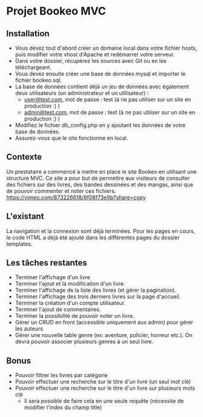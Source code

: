 # Projet Bookeo MVC
## Installation
* Vous devez tout d'abord créer un domaine local dans votre fichier hosts, puis modifier votre vhost d'Apache et redémarrer votre serveur.
* Dans votre dossier, récupérez les sources avec Git ou en les téléchargeant.
* Vous devez ensuite créer une base de données mysql et importer le fichier bookeo.sql.
* La base de données contient déjà un jeu de données avec également deux utilisateurs (un administrateur et un utilisateur) :
    * user@test.com, mot de passe : test (à ne pas utiliser sur un site en production :) )
    * admin@test.com, mot de passe : test (à ne pas utiliser sur un site en production :) )
* Modifiez le fichier db_config.php en y ajoutant les données de votre base de données.
* Assurez-vous que le site fonctionne en local.

## Contexte
Un prestataire a commencé à mettre en place le site Bookeo en utilisant une structure MVC. Ce site a pour but de permettre aux visiteurs de consulter des fichiers sur des livres, des bandes dessinées et des mangas, ainsi que de pouvoir commenter et noter ces fichiers.
https://vimeo.com/873226618/6f08f73e9b?share=copy

## L'existant
La navigation et la connexion sont déjà terminées. Pour les pages en cours, le code HTML a déjà été ajouté dans les différentes pages du dossier templates.

## Les tâches restantes
* Terminer l'affichage d'un livre
* Terminer l'ajout et la modification d'un livre.
* Terminer l'affichage de la liste des livres (et gérer la pagination).
* Terminer l'affichage des trois derniers livres sur la page d'accueil.
* Terminer la création d'un compte utilisateur.
* Terminer l'ajout de commentaires.
* Terminer la possibilité de pouvoir noter un livre.
* Gérer un CRUD en front (accessible uniquement aux admin) pour gérer les auteurs
* Gérer une nouvelle table genre (ex: aventure, policier, horreur etc.). On devra pouvoir associer plusieurs genres à un seul livre.

## Bonus
* Pouvoir filtrer les livres par catégorie
* Pouvoir effectuer une recherche sur le titre d'un livre (un seul mot clé)
* Pouvoir effectuer une recherche sur le titre d'un livre sur plusieurs mots clé
    * Il sera possible de faire cela en une seule requête (nécessite de modifier l'index du champ title)
